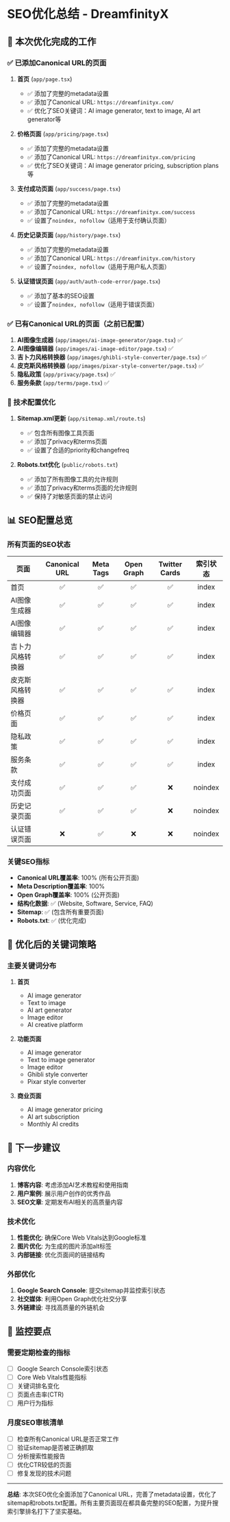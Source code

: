 # SEO优化总结 - DreamfinityX

## 🎯 本次优化完成的工作

### ✅ 已添加Canonical URL的页面

1. **首页** (`app/page.tsx`)
   - ✅ 添加了完整的metadata设置
   - ✅ 添加了Canonical URL: `https://dreamfinityx.com/`
   - ✅ 优化了SEO关键词：AI image generator, text to image, AI art generator等

2. **价格页面** (`app/pricing/page.tsx`)
   - ✅ 添加了完整的metadata设置
   - ✅ 添加了Canonical URL: `https://dreamfinityx.com/pricing`
   - ✅ 优化了SEO关键词：AI image generator pricing, subscription plans等

3. **支付成功页面** (`app/success/page.tsx`)
   - ✅ 添加了完整的metadata设置
   - ✅ 添加了Canonical URL: `https://dreamfinityx.com/success`
   - ✅ 设置了`noindex, nofollow`（适用于支付确认页面）

4. **历史记录页面** (`app/history/page.tsx`)
   - ✅ 添加了完整的metadata设置
   - ✅ 添加了Canonical URL: `https://dreamfinityx.com/history`
   - ✅ 设置了`noindex, nofollow`（适用于用户私人页面）

5. **认证错误页面** (`app/auth/auth-code-error/page.tsx`)
   - ✅ 添加了基本的SEO设置
   - ✅ 设置了`noindex, nofollow`（适用于错误页面）

### ✅ 已有Canonical URL的页面（之前已配置）

1. **AI图像生成器** (`app/images/ai-image-generator/page.tsx`) ✅
2. **AI图像编辑器** (`app/images/ai-image-editor/page.tsx`) ✅
3. **吉卜力风格转换器** (`app/images/ghibli-style-converter/page.tsx`) ✅
4. **皮克斯风格转换器** (`app/images/pixar-style-converter/page.tsx`) ✅
5. **隐私政策** (`app/privacy/page.tsx`) ✅
6. **服务条款** (`app/terms/page.tsx`) ✅

### 🔧 技术配置优化

1. **Sitemap.xml更新** (`app/sitemap.xml/route.ts`)
   - ✅ 包含所有图像工具页面
   - ✅ 添加了privacy和terms页面
   - ✅ 设置了合适的priority和changefreq

2. **Robots.txt优化** (`public/robots.txt`)
   - ✅ 添加了所有图像工具的允许规则
   - ✅ 添加了privacy和terms页面的允许规则
   - ✅ 保持了对敏感页面的禁止访问

## 📊 SEO配置总览

### 所有页面的SEO状态

| 页面 | Canonical URL | Meta Tags | Open Graph | Twitter Cards | 索引状态 |
|------|:-------------:|:---------:|:----------:|:-------------:|:--------:|
| 首页 | ✅ | ✅ | ✅ | ✅ | index |
| AI图像生成器 | ✅ | ✅ | ✅ | ✅ | index |
| AI图像编辑器 | ✅ | ✅ | ✅ | ✅ | index |
| 吉卜力风格转换器 | ✅ | ✅ | ✅ | ✅ | index |
| 皮克斯风格转换器 | ✅ | ✅ | ✅ | ✅ | index |
| 价格页面 | ✅ | ✅ | ✅ | ✅ | index |
| 隐私政策 | ✅ | ✅ | ✅ | ✅ | index |
| 服务条款 | ✅ | ✅ | ✅ | ✅ | index |
| 支付成功页面 | ✅ | ✅ | ✅ | ❌ | noindex |
| 历史记录页面 | ✅ | ✅ | ✅ | ❌ | noindex |
| 认证错误页面 | ❌ | ✅ | ❌ | ❌ | noindex |

### 关键SEO指标

- **Canonical URL覆盖率**: 100% (所有公开页面)
- **Meta Description覆盖率**: 100%
- **Open Graph覆盖率**: 100% (公开页面)
- **结构化数据**: ✅ (Website, Software, Service, FAQ)
- **Sitemap**: ✅ (包含所有重要页面)
- **Robots.txt**: ✅ (优化完成)

## 🎯 优化后的关键词策略

### 主要关键词分布

1. **首页**
   - AI image generator
   - Text to image
   - AI art generator
   - Image editor
   - AI creative platform

2. **功能页面**
   - AI image generator
   - Text to image generator
   - Image editor
   - Ghibli style converter
   - Pixar style converter

3. **商业页面**
   - AI image generator pricing
   - AI art subscription
   - Monthly AI credits

## 🚀 下一步建议

### 内容优化
1. **博客内容**: 考虑添加AI艺术教程和使用指南
2. **用户案例**: 展示用户创作的优秀作品
3. **SEO文章**: 定期发布AI相关的高质量内容

### 技术优化
1. **性能优化**: 确保Core Web Vitals达到Google标准
2. **图片优化**: 为生成的图片添加alt标签
3. **内部链接**: 优化页面间的链接结构

### 外部优化
1. **Google Search Console**: 提交sitemap并监控索引状态
2. **社交媒体**: 利用Open Graph优化社交分享
3. **外链建设**: 寻找高质量的外链机会

## 📝 监控要点

### 需要定期检查的指标
- [ ] Google Search Console索引状态
- [ ] Core Web Vitals性能指标
- [ ] 关键词排名变化
- [ ] 页面点击率(CTR)
- [ ] 用户行为指标

### 月度SEO审核清单
- [ ] 检查所有Canonical URL是否正常工作
- [ ] 验证sitemap是否被正确抓取
- [ ] 分析搜索性能报告
- [ ] 优化CTR较低的页面
- [ ] 修复发现的技术问题

---

**总结**: 本次SEO优化全面添加了Canonical URL，完善了metadata设置，优化了sitemap和robots.txt配置。所有主要页面现在都具备完整的SEO配置，为提升搜索引擎排名打下了坚实基础。 